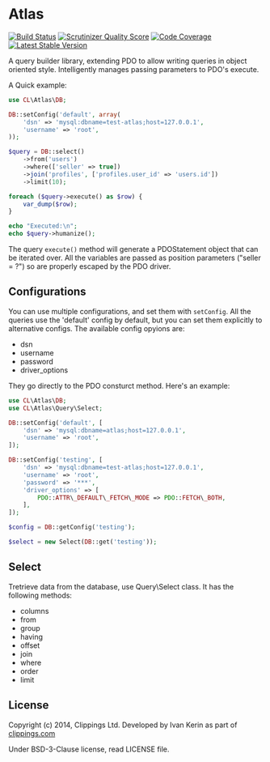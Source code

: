 # Atlas

[![Build Status](https://travis-ci.org/clippings/atlas.png?branch=master)](https://travis-ci.org/clippings/atlas)
[![Scrutinizer Quality Score](https://scrutinizer-ci.com/g/clippings/atlas/badges/quality-score.png?s=429880c25663a4c0c4768fbb4158abe048726e82)](https://scrutinizer-ci.com/g/clippings/atlas/)
[![Code Coverage](https://scrutinizer-ci.com/g/clippings/atlas/badges/coverage.png?s=e32088c682e67d1c7eec28b58f9c6a34a2123ed7)](https://scrutinizer-ci.com/g/clippings/atlas/)
[![Latest Stable Version](https://poser.pugx.org/clippings/atlas/v/stable.png)](https://packagist.org/packages/clippings/atlas)

A query builder library, extending PDO to allow writing queries in object oriented style.
Intelligently manages passing parameters to PDO's execute.

A Quick example:

```php
use CL\Atlas\DB;

DB::setConfig('default', array(
    'dsn' => 'mysql:dbname=test-atlas;host=127.0.0.1',
    'username' => 'root',
));

$query = DB::select()
    ->from('users')
    ->where(['seller' => true])
    ->join('profiles', ['profiles.user_id' => 'users.id'])
    ->limit(10);

foreach ($query->execute() as $row) {
    var_dump($row);
}

echo "Executed:\n";
echo $query->humanize();
```

The query ``execute()`` method will generate a PDOStatement object that can be iterated over. All the variables are passed as position parameters ("seller = ?") so are properly escaped by the PDO driver.

## Configurations

You can use multiple configurations, and set them with ``setConfig``. All the queries use the 'default' config by default, but you can set them explicitly to alternative configs. The available config opyions are:

 - dsn
 - username
 - password
 - driver_options

They go directly to the PDO consturct method. Here's an example:

```php
use CL\Atlas\DB;
use CL\Atlas\Query\Select;

DB::setConfig('default', [
    'dsn' => 'mysql:dbname=atlas;host=127.0.0.1',
    'username' => 'root',
]);

DB::setConfig('testing', [
    'dsn' => 'mysql:dbname=test-atlas;host=127.0.0.1',
    'username' => 'root',
    'password' => '***',
    'driver_options' => [
        PDO::ATTR\_DEFAULT\_FETCH\_MODE => PDO::FETCH\_BOTH,
    ],
]);

$config = DB::getConfig('testing');

$select = new Select(DB::get('testing'));

```

## Select

Tretrieve data from the database, use Query\Select class. It has the following methods:

 - columns
 - from
 - group
 - having
 - offset
 - join
 - where
 - order
 - limit


## License

Copyright (c) 2014, Clippings Ltd. Developed by Ivan Kerin as part of [clippings.com](http://clippings.com)

Under BSD-3-Clause license, read LICENSE file.
